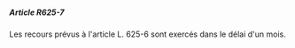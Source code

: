##### Article R625-7

Les recours prévus à l'article L. 625-6 sont exercés dans le délai d'un mois.


